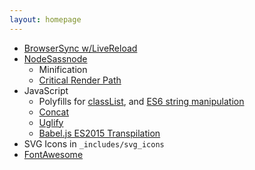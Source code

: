 ```yaml
---
layout: homepage
---
```


* [BrowserSync w/LiveReload](https://www.browsersync.io/)
* [NodeSassnode](http://sass-lang.com/libsass)
    * Minification
    * [Critical Render Path](https://developers.google.com/web/fundamentals/performance/critical-rendering-path/?hl=en)
* JavaScript
    * Polyfills for [classList](https://developer.mozilla.org/en-US/docs/Web/API/Element/classList), and [ES6 string manipulation](http://www.2ality.com/2015/01/es6-strings.html) 
    * [Concat](https://www.npmjs.com/package/gulp-concat)
    * [Uglify](https://www.npmjs.com/package/gulp-uglify)
    * [Babel.js ES2015 Transpilation](https://babeljs.io/docs/plugins/preset-es2015/)
* SVG Icons in `_includes/svg_icons`
* [FontAwesome](https://fortawesome.github.io/Font-Awesome/icons/)


